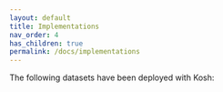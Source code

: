 ```yaml
---
layout: default
title: Implementations
nav_order: 4
has_children: true
permalink: /docs/implementations    
---
```




The following datasets have been deployed with Kosh: 
